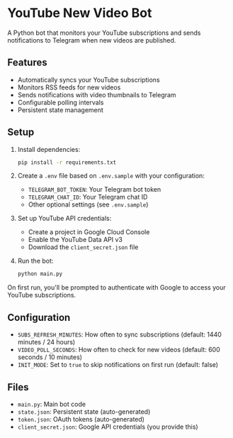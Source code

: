 # YouTube New Video Bot

A Python bot that monitors your YouTube subscriptions and sends notifications to Telegram when new videos are published.

## Features

- Automatically syncs your YouTube subscriptions
- Monitors RSS feeds for new videos
- Sends notifications with video thumbnails to Telegram
- Configurable polling intervals
- Persistent state management

## Setup

1. Install dependencies:
   ```bash
   pip install -r requirements.txt
   ```

2. Create a `.env` file based on `.env.sample` with your configuration:
   - `TELEGRAM_BOT_TOKEN`: Your Telegram bot token
   - `TELEGRAM_CHAT_ID`: Your Telegram chat ID
   - Other optional settings (see `.env.sample`)

3. Set up YouTube API credentials:
   - Create a project in Google Cloud Console
   - Enable the YouTube Data API v3
   - Download the `client_secret.json` file

4. Run the bot:
   ```bash
   python main.py
   ```

On first run, you'll be prompted to authenticate with Google to access your YouTube subscriptions.

## Configuration

- `SUBS_REFRESH_MINUTES`: How often to sync subscriptions (default: 1440 minutes / 24 hours)
- `VIDEO_POLL_SECONDS`: How often to check for new videos (default: 600 seconds / 10 minutes)
- `INIT_MODE`: Set to `true` to skip notifications on first run (default: false)

## Files

- `main.py`: Main bot code
- `state.json`: Persistent state (auto-generated)
- `token.json`: OAuth tokens (auto-generated)
- `client_secret.json`: Google API credentials (you provide this)